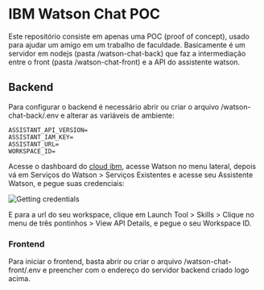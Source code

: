 # IBM Watson Chat POC

Este repositório consiste em apenas uma POC (proof of concept), usado para ajudar um amigo em um trabalho de faculdade.
Basicamente é um servidor em nodejs (pasta /watson-chat-back) que faz a intermediação entre o front (pasta /watson-chat-front) e a API do assistente watson.

## Backend

Para configurar o backend é necessário abrir ou criar o arquivo /watson-chat-back/.env e alterar as variáveis de ambiente:

```
ASSISTANT_API_VERSION=
ASSISTANT_IAM_KEY=
ASSISTANT_URL=
WORKSPACE_ID=
```

Acesse o dashboard do [cloud ibm](https://cloud.ibm.com/), acesse Watson no menu lateral, depois vá em Serviços do Watson > Serviços Existentes e acesse seu Assistente Watson, e pegue suas credenciais:

![Getting credentials](https://imgur.com/Pq2V6wxl.png)

E para a url do seu workspace, clique em Launch Tool > Skills > Clique no menu de três pontinhos > View API Details, e pegue o seu Workspace ID.

### Frontend

Para iniciar o frontend, basta abrir ou criar o arquivo /watson-chat-front/.env e preencher com o endereço do servidor backend criado logo acima.
